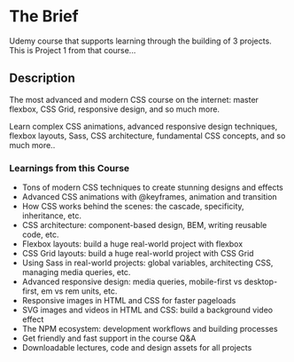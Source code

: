 # The Brief

Udemy course that supports learning through the building of 3 projects. This is Project 1 from that course...

## Description

The most advanced and modern CSS course on the internet: master flexbox, CSS Grid, responsive design, and so much more.

Learn complex CSS animations, advanced responsive design techniques, flexbox layouts, Sass, CSS architecture, fundamental CSS concepts, and so much more..

### Learnings from this Course

* Tons of modern CSS techniques to create stunning designs and effects
* Advanced CSS animations with @keyframes, animation and transition
* How CSS works behind the scenes: the cascade, specificity, inheritance, etc.
* CSS architecture: component-based design, BEM, writing reusable code, etc.
* Flexbox layouts: build a huge real-world project with flexbox
* CSS Grid layouts: build a huge real-world project with CSS Grid
* Using Sass in real-world projects: global variables, architecting CSS, managing media queries, etc.
* Advanced responsive design: media queries, mobile-first vs desktop-first, em vs rem units, etc.
* Responsive images in HTML and CSS for faster pageloads
* SVG images and videos in HTML and CSS: build a background video effect
* The NPM ecosystem: development workflows and building processes
* Get friendly and fast support in the course Q&A
* Downloadable lectures, code and design assets for all projects
